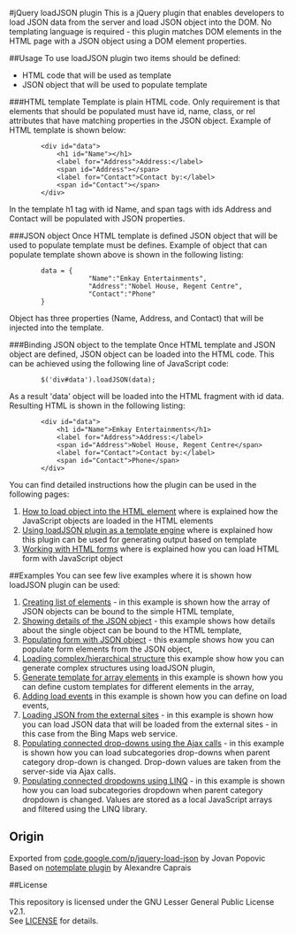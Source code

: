 #jQuery loadJSON plugin
This is a jQuery plugin that enables developers to load JSON data from the server and load JSON object into the DOM. No templating language is required - this plugin matches DOM elements in the HTML page with a JSON object using a DOM element properties.

##Usage
To use loadJSON plugin two items should be defined:
  * HTML code that will be used as template
  * JSON object that will be used to populate template

###HTML template
Template is plain HTML code. Only requirement is that elements that should be populated must have id, name, class, or rel attributes that have matching properties in the JSON object. Example of HTML template is shown below:
```
		<div id="data">
			<h1 id="Name"></h1>
			<label for="Address">Address:</label>
			<span id="Address"></span>	
			<label for="Contact">Contact by:</label>
			<span id="Contact"></span>
		</div>
```

In the template h1 tag with id Name, and span tags with ids Address and Contact will be populated with JSON properties.

###JSON object
Once HTML template is defined JSON object that will be used to populate template must be defines. Example of object that can populate template shown above is shown in the following listing:
```
		data = {
					"Name":"Emkay Entertainments",
					"Address":"Nobel House, Regent Centre",
					"Contact":"Phone"
		}  
```
Object has three properties (Name, Address, and Contact) that will be injected into the template.

###Binding JSON object to the template
Once HTML template and JSON object are defined, JSON object can be loaded into the HTML code. This can be achieved using the following line of JavaScript code:
```
		$('div#data').loadJSON(data);
```
As a result 'data' object will be loaded into the HTML fragment with id data. Resulting HTML is shown in the following listing:
```
		<div id="data">
			<h1 id="Name">Emkay Entertainments</h1>
			<label for="Address">Address:</label>
			<span id="Address">Nobel House, Regent Centre</span>	
			<label for="Contact">Contact by:</label>
			<span id="Contact">Phone</span>
		</div>
```

You can find detailed instructions how the plugin can be used in the following pages:
  1. [How to load object into the HTML element](wiki/LoadingHTMLElements) where is explained how the JavaScript objects are loaded in the HTML elements
  1. [Using loadJSON plugin as a template engine](wiki/HTMLTemplate) where is explained how this plugin can be used for generating output based on template
  1. [Working with HTML forms](wiki/WorkingWithFormElements) where is explained how you can load HTML form with JavaScript object

##Examples
You can see few live examples where it is shown how loadJSON plugin can be used:
  1. [Creating list of elements](examples/list.html) - in this example is shown how the array of JSON objects can be bound to the simple HTML template,
  1. [Showing details of the JSON object](examples/details.html?ID=17) - this example shows how details about the single object can be bound to the HTML template,
  1. [Populating form with JSON object](examples/edit.html?ID=17) - this example shows how you can populate form elements from the JSON object,
  1. [Loading complex/hierarchical structure](examples/hierarchy.html) this example show how you can generate complex structures using loadJSON plugin,
  1. [Generate template for array elements](examples/array.html) in this example is shown how you can define custom templates for different elements in the array,
  1. [Adding load events](examples/events.html) in this example is shown how you can define on load events,
  1. [Loading JSON from the external sites](examples/BingMapsSearch.html) - in this example is shown how you can load JSON data that will be loaded from the external sites - in this case from the Bing Maps web service.
  1. [Populating connected drop-downs  using the Ajax calls](examples/categories-ajax.html) - in this example is shown how you can load subcategories drop-downs when parent category drop-down is changed. Drop-down values are taken from the server-side via Ajax calls.
  1. [Populating connected dropdowns using LINQ](examples/linq.html) - in this example is shown how you can load subcategories dropdown when parent category dropdown is changed. Values are stored as a local JavaScript arrays and filtered using the LINQ library.

## Origin

Exported from [code.google.com/p/jquery-load-json](https://code.google.com/p/jquery-load-json/) by Jovan Popovic
Based on [notemplate plugin](https://code.google.com/p/notemplate/) by Alexandre Caprais

##License

This repository is licensed under the GNU Lesser General Public License v2.1.  
See [LICENSE](LICENSE.md) for details.
